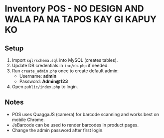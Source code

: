 # Inventory POS - NO DESIGN AND WALA PA NA TAPOS KAY GI KAPUY KO 

## Setup
1. Import `sql/schema.sql` into MySQL (creates tables). 
2. Update DB credentials in `inc/db.php` if needed.
3. Run `create_admin.php` once to create default admin:
   - Username: **admin**
   - Password: **Admin@123**
4. Open `public/index.php` to login.

## Notes
- POS uses QuaggaJS (camera) for barcode scanning and works best on mobile Chrome.
- JsBarcode can be used to render barcodes in product pages.
- Change the admin password after first login.
